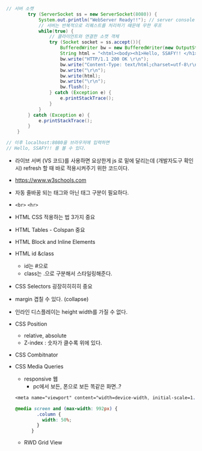 ```java
// 서버 소캣
		try (ServerSocket ss = new ServerSocket(8080)) {
			System.out.println("WebServer Ready!!"); // server console 출력
			// 서버는 반복적으로 리퀘스트를 처리하기 떄문에 무한 루프
			while(true) {
				// 클라이언트와 연결한 소캣 객체
				try (Socket socket = ss.accept()){
					BufferedWriter bw = new BufferedWriter(new OutputStreamWriter(socket.getOutputStream(), "UTF-8"));
					String html = "<html><body><h1>Hello, SSAFY!! </h1></body></html>";
					bw.write("HTTP/1.1 200 OK \r\n");
					bw.write("Content-Type: text/html;charset=utf-8\r\n");
					bw.write("\r\n");
					bw.write(html);
					bw.write("\r\n");
					bw.flush();
				} catch (Exception e) {
					e.printStackTrace();
				}
			}
		} catch (Exception e) {
			e.printStackTrace();
		}
	}

// 이후 localhost:8080을 브라우저에 입력하면
// Hello, SSAFY!! 를 볼 수 있다.
```

- 라이브 서버 (VS 코드)를 사용하면  요상한게 js 로 밑에 달리는데 (개발자도구 확인시) refresh 할 때 바로 적용시켜주기 위한 코드이다.
- https://www.w3schools.com
- 자동 줄바꿈 되는 태그와 아닌 태그 구분이 필요하다.
- `<br>` `<hr>`
- HTML CSS 적용하는 법 3가지 중요
- HTML Tables - Colspan 중요
- HTML Block and Inline Elements
- HTML id &class
  - id는 #으로
  - class는 .으로 구분해서 스타일링해준다.
- CSS Selectors 굉장히히히히 중요
- margin 겹칠 수 있다. (collapse)
- 인라인 디스플레이는 height width를 가질 수 없다.
- CSS Position
  - relative, absolute
  - Z-index : 숫자가 클수록 위에 있다.

- CSS Combitnator

- CSS Media Queries

  - responsive 웹
    - pc에서 보든, 폰으로 보든 똑같은 화면..?

  ```css
  <meta name="viewport" content="width=device-width, initial-scale=1.0" />
  
  @media screen and (max-width: 992px) {
          .column {
            width: 50%;
          }
        }
  ```

  - RWD Grid View